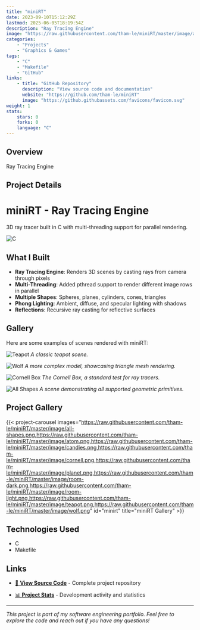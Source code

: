 ```yaml
---
title: "miniRT"
date: 2023-09-10T15:12:29Z
lastmod: 2025-06-05T18:19:54Z
description: "Ray Tracing Engine"
image: "https://raw.githubusercontent.com/tham-le/miniRT/master/image/all-shapes.png"
categories:
    - "Projects"
    - "Graphics & Games"
tags:
    - "C"
    - "Makefile"
    - "GitHub"
links:
    - title: "GitHub Repository"
      description: "View source code and documentation"
      website: "https://github.com/tham-le/miniRT"
      image: "https://github.githubassets.com/favicons/favicon.svg"
weight: 1
stats:
    stars: 0
    forks: 0
    language: "C"
---
```


## Overview

Ray Tracing Engine

## Project Details

# miniRT - Ray Tracing Engine

3D ray tracer built in C with multi-threading support for parallel rendering.

![C](https://img.shields.io/badge/C-00599C?style=for-the-badge&logo=c&logoColor=white)

## What I Built

- **Ray Tracing Engine**: Renders 3D scenes by casting rays from camera through pixels
- **Multi-Threading**: Added pthread support to render different image rows in parallel
- **Multiple Shapes**: Spheres, planes, cylinders, cones, triangles
- **Phong Lighting**: Ambient, diffuse, and specular lighting with shadows
- **Reflections**: Recursive ray casting for reflective surfaces

## Gallery

Here are some examples of scenes rendered with miniRT:

![Teapot](image/teapot.png)
_A classic teapot scene._

![Wolf](image/wolf.png)
_A more complex model, showcasing triangle mesh rendering._

![Cornell Box](image/cornell.png)
_The Cornell Box, a standard test for ray tracers._

![All Shapes](image/all-shapes.png)
_A scene demonstrating all supported geometric primitives._
## Project Gallery

{{< project-carousel images="https://raw.githubusercontent.com/tham-le/miniRT/master/image/all-shapes.png,https://raw.githubusercontent.com/tham-le/miniRT/master/image/atom.png,https://raw.githubusercontent.com/tham-le/miniRT/master/image/candies.png,https://raw.githubusercontent.com/tham-le/miniRT/master/image/cornell.png,https://raw.githubusercontent.com/tham-le/miniRT/master/image/planet.png,https://raw.githubusercontent.com/tham-le/miniRT/master/image/room-dark.png,https://raw.githubusercontent.com/tham-le/miniRT/master/image/room-light.png,https://raw.githubusercontent.com/tham-le/miniRT/master/image/teapot.png,https://raw.githubusercontent.com/tham-le/miniRT/master/image/wolf.png" id="minirt" title="miniRT Gallery" >}}

## Technologies Used

- C
- Makefile

## Links

- [📂 **View Source Code**](https://github.com/tham-le/miniRT) - Complete project repository

- [📊 **Project Stats**](https://github.com/tham-le/miniRT/pulse) - Development activity and statistics

---

*This project is part of my software engineering portfolio. Feel free to explore the code and reach out if you have any questions!*
